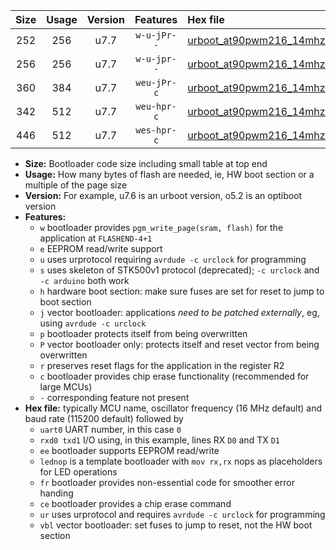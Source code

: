 |Size|Usage|Version|Features|Hex file|
|:-:|:-:|:-:|:-:|:--|
|252|256|u7.7|`w-u-jPr--`|[urboot_at90pwm216_14mhz7456_2400bps_uart0_rxd4_txd3_lednop_ur_vbl.hex](https://raw.githubusercontent.com/stefanrueger/urboot.hex/main/mcus/at90pwm216/fcpu_14mhz7456/2400_bps/urboot_at90pwm216_14mhz7456_2400bps_uart0_rxd4_txd3_lednop_ur_vbl.hex)|
|256|256|u7.7|`w-u-jpr--`|[urboot_at90pwm216_14mhz7456_2400bps_uart0_rxd4_txd3_lednop_fr_ur_vbl.hex](https://raw.githubusercontent.com/stefanrueger/urboot.hex/main/mcus/at90pwm216/fcpu_14mhz7456/2400_bps/urboot_at90pwm216_14mhz7456_2400bps_uart0_rxd4_txd3_lednop_fr_ur_vbl.hex)|
|360|384|u7.7|`weu-jPr-c`|[urboot_at90pwm216_14mhz7456_2400bps_uart0_rxd4_txd3_ee_lednop_fr_ce_ur_vbl.hex](https://raw.githubusercontent.com/stefanrueger/urboot.hex/main/mcus/at90pwm216/fcpu_14mhz7456/2400_bps/urboot_at90pwm216_14mhz7456_2400bps_uart0_rxd4_txd3_ee_lednop_fr_ce_ur_vbl.hex)|
|342|512|u7.7|`weu-hpr-c`|[urboot_at90pwm216_14mhz7456_2400bps_uart0_rxd4_txd3_ee_lednop_fr_ce_ur.hex](https://raw.githubusercontent.com/stefanrueger/urboot.hex/main/mcus/at90pwm216/fcpu_14mhz7456/2400_bps/urboot_at90pwm216_14mhz7456_2400bps_uart0_rxd4_txd3_ee_lednop_fr_ce_ur.hex)|
|446|512|u7.7|`wes-hpr-c`|[urboot_at90pwm216_14mhz7456_2400bps_uart0_rxd4_txd3_ee_lednop_fr_ce.hex](https://raw.githubusercontent.com/stefanrueger/urboot.hex/main/mcus/at90pwm216/fcpu_14mhz7456/2400_bps/urboot_at90pwm216_14mhz7456_2400bps_uart0_rxd4_txd3_ee_lednop_fr_ce.hex)|

- **Size:** Bootloader code size including small table at top end
- **Usage:** How many bytes of flash are needed, ie, HW boot section or a multiple of the page size
- **Version:** For example, u7.6 is an urboot version, o5.2 is an optiboot version
- **Features:**
  + `w` bootloader provides `pgm_write_page(sram, flash)` for the application at `FLASHEND-4+1`
  + `e` EEPROM read/write support
  + `u` uses urprotocol requiring `avrdude -c urclock` for programming
  + `s` uses skeleton of STK500v1 protocol (deprecated); `-c urclock` and `-c arduino` both work
  + `h` hardware boot section: make sure fuses are set for reset to jump to boot section
  + `j` vector bootloader: applications *need to be patched externally*, eg, using `avrdude -c urclock`
  + `p` bootloader protects itself from being overwritten
  + `P` vector bootloader only: protects itself and reset vector from being overwritten
  + `r` preserves reset flags for the application in the register R2
  + `c` bootloader provides chip erase functionality (recommended for large MCUs)
  + `-` corresponding feature not present
- **Hex file:** typically MCU name, oscillator frequency (16 MHz default) and baud rate (115200 default) followed by
  + `uart0` UART number, in this case `0`
  + `rxd0 txd1` I/O using, in this example, lines RX `D0` and TX `D1`
  + `ee` bootloader supports EEPROM read/write
  + `lednop` is a template bootloader with `mov rx,rx` nops as placeholders for LED operations
  + `fr` bootloader provides non-essential code for smoother error handing
  + `ce` bootloader provides a chip erase command
  + `ur` uses urprotocol and requires `avrdude -c urclock` for programming
  + `vbl` vector bootloader: set fuses to jump to reset, not the HW boot section

